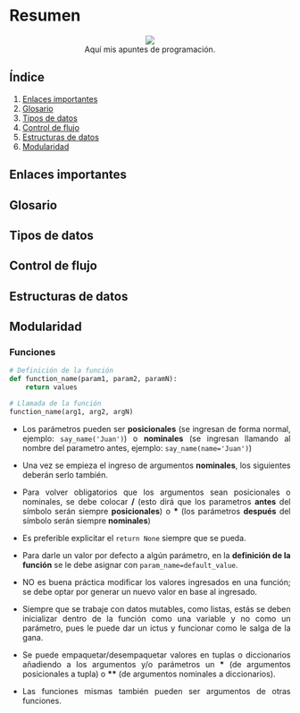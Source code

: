 # Resumen

<div align=center>
<img src="https://media3.giphy.com/media/v1.Y2lkPTc5MGI3NjExMmswYzNmeWVtaDY2b3p6ajBoMXh6NHNtbWp0bGJncGhkNG13NzE1ayZlcD12MV9pbnRlcm5hbF9naWZfYnlfaWQmY3Q9Zw/lgaHEvyUjdHY4/giphy.gif"/>
<br>
Aquí mis apuntes de programación.
</div>

<div align=justify>

## Índice

1. [Enlaces importantes](#enlaces-importantes)
2. [Glosario](#glosario)
3. [Tipos de datos](#tipos-de-datos)
4. [Control de flujo](#control-de-flujo)
5. [Estructuras de datos](#estructuras-de-datos)
6. [Modularidad](#modularidad)

## Enlaces importantes

## Glosario

## Tipos de datos

## Control de flujo

## Estructuras de datos

## Modularidad

### Funciones

```py
# Definición de la función
def function_name(param1, param2, paramN):
    return values

# Llamada de la función
function_name(arg1, arg2, argN)
```
- Los parámetros pueden ser __posicionales__ (se ingresan de forma normal, ejemplo: `say_name('Juan')`) o __nominales__ (se ingresan llamando al nombre del parametro antes, ejemplo: `say_name(name='Juan')`)

- Una vez se empieza el ingreso de argumentos __nominales__, los siguientes deberán serlo también.

- Para volver obligatorios que los argumentos sean posicionales o nominales, se debe colocar __/__ (esto dirá que los parametros __antes__ del símbolo serán siempre __posicionales__) o __*__ (los parámetros __después__ del símbolo serán siempre __nominales__)

- Es preferible explicitar el `return None` siempre que se pueda.

- Para darle un valor por defecto a algún parámetro, en la __definición de la función__ se le debe asignar con `param_name=default_value`.

- NO es buena práctica modificar los valores ingresados en una función; se debe optar por generar un nuevo valor en base al ingresado.

- Siempre que se trabaje con datos mutables, como listas, estás se deben inicializar dentro de la función como una variable y no como un parámetro, pues le puede dar un ictus y funcionar como le salga de la gana.

- Se puede empaquetar/desempaquetar valores en tuplas o diccionarios añadiendo a los argumentos y/o parámetros un __*__ (de argumentos posicionales a tupla) o __**__ (de argumentos nominales a diccionarios).

- Las funciones mismas también pueden ser argumentos de otras funciones.

</div>

</div>